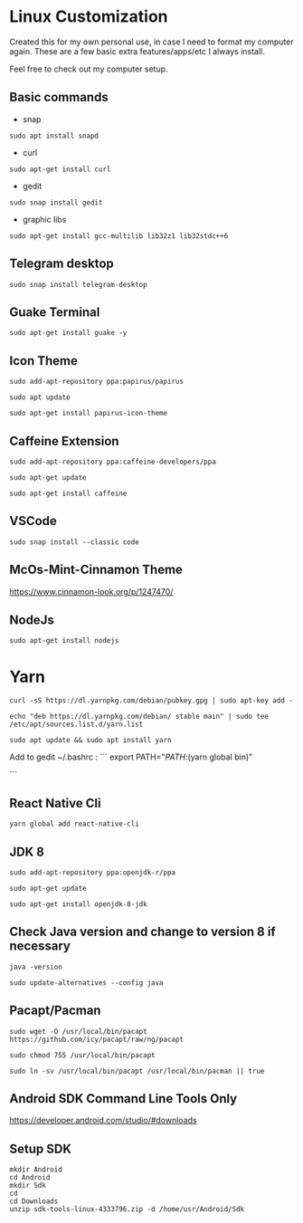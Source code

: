 # Linux Customization

Created this for my own personal use, in case I need to format my computer again. These are a few basic extra features/apps/etc I always install.

Feel free to check out my computer setup.

## Basic commands

* snap
```
sudo apt install snapd

``` 

* curl
```
sudo apt-get install curl
```

* gedit
```
sudo snap install gedit
``` 

* graphic libs
```
sudo apt-get install gcc-multilib lib32z1 lib32stdc++6
```

## Telegram desktop

``` 
sudo snap install telegram-desktop

``` 

## Guake Terminal

```
sudo apt-get install guake -y

```

## Icon Theme

```
sudo add-apt-repository ppa:papirus/papirus

sudo apt update

sudo apt-get install papirus-icon-theme

```

## Caffeine Extension

```
sudo add-apt-repository ppa:caffeine-developers/ppa

sudo apt-get update

sudo apt-get install caffeine

``` 

## VSCode

```
sudo snap install --classic code

```

## McOs-Mint-Cinnamon Theme

https://www.cinnamon-look.org/p/1247470/

## NodeJs

```
sudo apt-get install nodejs

```

# Yarn 

```
curl -sS https://dl.yarnpkg.com/debian/pubkey.gpg | sudo apt-key add -

echo "deb https://dl.yarnpkg.com/debian/ stable main" | sudo tee /etc/apt/sources.list.d/yarn.list

sudo apt update && sudo apt install yarn

```

Add to gedit ~/.bashrc : 
´´´
export PATH="$PATH:$(yarn global bin)" 

´´´

## React Native Cli

```
yarn global add react-native-cli

```

## JDK 8
```
sudo add-apt-repository ppa:openjdk-r/ppa

sudo apt-get update

sudo apt-get install openjdk-8-jdk

```

## Check Java version and change to version 8 if necessary
``` 
java -version

sudo update-alternatives --config java

```

## Pacapt/Pacman
```
sudo wget -O /usr/local/bin/pacapt https://github.com/icy/pacapt/raw/ng/pacapt

sudo chmod 755 /usr/local/bin/pacapt

sudo ln -sv /usr/local/bin/pacapt /usr/local/bin/pacman || true

```

## Android SDK Command Line Tools Only

https://developer.android.com/studio/#downloads

## Setup SDK
```
mkdir Android
cd Android
mkdir Sdk
cd
cd Downloads
unzip sdk-tools-linux-4333796.zip -d /home/usr/Android/Sdk


